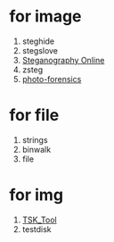 # for image  
1. steghide  
2. stegslove  
3. [Steganography Online
](https://stylesuxx.github.io/steganography/)
4. zsteg
5. [photo-forensics](https://29a.ch/photo-forensics/#forensic-magnifier)

# for file  
1. strings  
2. binwalk  
3. file

# for img
1. [TSK_Tool](https://wiki.sleuthkit.org/index.php?title=TSK_Tool_Overview)
2. testdisk
